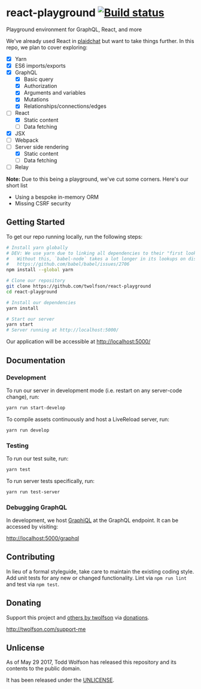 # react-playground [![Build status](https://travis-ci.org/twolfson/react-playground.svg?branch=master)](https://travis-ci.org/twolfson/react-playground)

Playground environment for GraphQL, React, and more

We've already used React in [plaidchat][] but want to take things further. In this repo, we plan to cover exploring:

- [x] Yarn
- [x] ES6 imports/exports
- [x] GraphQL
    - [x] Basic query
    - [x] Authorization
    - [x] Arguments and variables
    - [x] Mutations
    - [x] Relationships/connections/edges
- [ ] React
    - [x] Static content
    - [ ] Data fetching
- [x] JSX
- [ ] Webpack
- [ ] Server side rendering
    - [x] Static content
    - [ ] Data fetching
- [ ] Relay

[plaidchat]: https://github.com/plaidchat/plaidchat/tree/v2.15.1

**Note:** Due to this being a playground, we've cut some corners. Here's our short list

- Using a bespoke in-memory ORM
- Missing CSRF security

## Getting Started
To get our repo running locally, run the following steps:

```bash
# Install yarn globally
# DEV: We use yarn due to linking all dependencies to their "first lookup" locations
#   Without this, `babel-node` takes a lot longer in its lookups on disk
#   https://github.com/babel/babel/issues/2706
npm install --global yarn

# Clone our repository
git clone https://github.com/twolfson/react-playground
cd react-playground

# Install our dependencies
yarn install

# Start our server
yarn start
# Server running at http://localhost:5000/
```

Our application will be accessible at <http://localhost:5000/>

## Documentation
### Development
To run our server in development mode (i.e. restart on any server-code change), run:

```bash
yarn run start-develop
```

To compile assets continuously and host a LiveReload server, run:

```bash
yarn run develop
```

### Testing
To run our test suite, run:

```bash
yarn test
```

To run server tests specifically, run:

```bash
yarn run test-server
```

### Debugging GraphQL
In development, we host [GraphiQL][] at the GraphQL endpoint. It can be accessed by visiting:

<http://localhost:5000/graphql>

[GraphiQL]: https://github.com/graphql/graphiql

## Contributing
In lieu of a formal styleguide, take care to maintain the existing coding style. Add unit tests for any new or changed functionality. Lint via `npm run lint` and test via `npm test`.

## Donating
Support this project and [others by twolfson][twolfson-projects] via [donations][twolfson-support-me].

<http://twolfson.com/support-me>

[twolfson-projects]: http://twolfson.com/projects
[twolfson-support-me]: http://twolfson.com/support-me

## Unlicense
As of May 29 2017, Todd Wolfson has released this repository and its contents to the public domain.

It has been released under the [UNLICENSE][].

[UNLICENSE]: UNLICENSE
